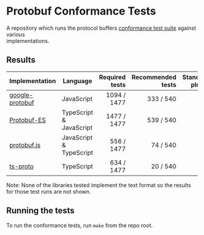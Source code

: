 # Protobuf Conformance Tests

A repository which runs the protocol buffers
[conformance test suite](https://github.com/protocolbuffers/protobuf/tree/main/conformance) against various \
implementations.


## Results

<!--- RESULTS-START -->
| Implementation                          | Language                | Required tests                        | Recommended tests                        | Standard plugin | 
|-----------------------------------------|-------------------------|--------------------------------------:|-----------------------------------------:|----------------:|
| [google-protobuf](impl/google-protobuf) | JavaScript              | 1094 / 1477 | 333 / 540 |             yes |
| [Protobuf-ES](impl/protobuf-es)         | TypeScript & JavaScript | 1477 / 1477     | 539 / 540     |             yes |
| [protobuf.js](impl/protobuf.js)         | JavaScript & TypeScript | 556 / 1477     | 74 / 540     |              no |
| [ts-proto](impl/ts-proto)               | TypeScript              | 634 / 1477        | 20 / 540        |             yes |
<!--- RESULTS-END -->

Note: None of the libraries tested implement the text format so the results for those test runs are not shown.


## Running the tests

To run the conformance tests, run `make` from the repo root.

